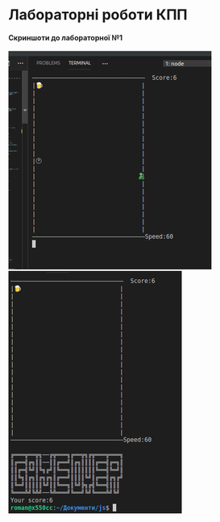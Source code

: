 # Лабораторні роботи КПП
#### Скриншоти до лабораторної №1
![Скриншоти роботи змійки](https://github.com/Roman-Hnatenko/-/blob/master/Screenshots/1.png)
![Скриншоти роботи змійки](https://github.com/Roman-Hnatenko/-/blob/master/Screenshots/2.png)
